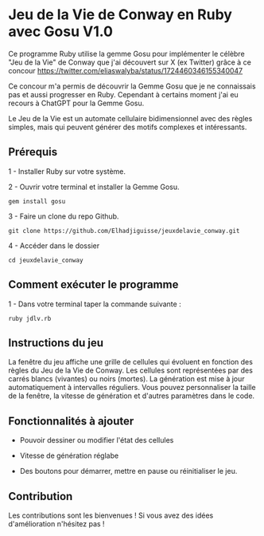 # Jeu de la Vie de Conway en Ruby avec Gosu V1.0

Ce programme Ruby utilise la gemme Gosu pour implémenter le célèbre "Jeu de la Vie" de Conway que j'ai découvert sur X (ex Twitter) grâce à ce concour
https://twitter.com/eliaswalyba/status/1724460346155340047

Ce concour m'a permis de découvrir la Gemme Gosu que je ne connaissais pas et aussi progresser en Ruby.
Cependant à certains moment j'ai eu recours à ChatGPT pour la Gemme Gosu.

Le Jeu de la Vie est un automate cellulaire bidimensionnel avec des règles simples,
mais qui peuvent générer des motifs complexes et intéressants.

## Prérequis
1 - Installer Ruby sur votre système.

2 - Ouvrir votre terminal et installer la Gemme Gosu.

  ```gem install gosu```

  
3 - Faire un clone du repo Github.

  ```git clone https://github.com/Elhadjiguisse/jeuxdelavie_conway.git```

4 - Accéder dans le dossier

```cd jeuxdelavie_conway```

## Comment exécuter le programme

1 - Dans votre terminal taper la commande suivante :

  ```ruby jdlv.rb```

## Instructions du jeu
La fenêtre du jeu affiche une grille de cellules qui évoluent en fonction des règles du Jeu de la Vie de Conway.
Les cellules sont représentées par des carrés blancs (vivantes) ou noirs (mortes).
La génération est mise à jour automatiquement à intervalles réguliers.
Vous pouvez personnaliser la taille de la fenêtre, la vitesse de génération et d'autres paramètres dans le code.

## Fonctionnalités à ajouter
- Pouvoir dessiner ou modifier l'état des cellules
  
- Vitesse de génération réglabe

- Des boutons pour démarrer, mettre en pause ou réinitialiser le jeu.


## Contribution
Les contributions sont les bienvenues ! Si vous avez des idées d'amélioration n'hésitez pas !
